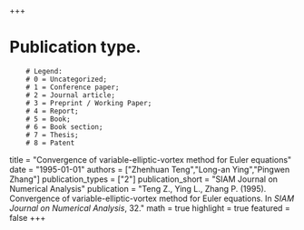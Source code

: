 +++
# Publication type.
        # Legend: 
        # 0 = Uncategorized; 
        # 1 = Conference paper; 
        # 2 = Journal article;
        # 3 = Preprint / Working Paper; 
        # 4 = Report; 
        # 5 = Book; 
        # 6 = Book section;
        # 7 = Thesis; 
        # 8 = Patent
title = "Convergence of variable-elliptic-vortex method for Euler equations"
date = "1995-01-01"
authors = ["Zhenhuan Teng","Long-an Ying","Pingwen Zhang"]
publication_types = ["2"]
publication_short = "SIAM Journal on Numerical Analysis"
publication = "Teng Z., Ying L., Zhang P. (1995). Convergence of variable-elliptic-vortex method for Euler equations. In _SIAM Journal on Numerical Analysis_, 32."
math = true
highlight = true
featured = false
+++